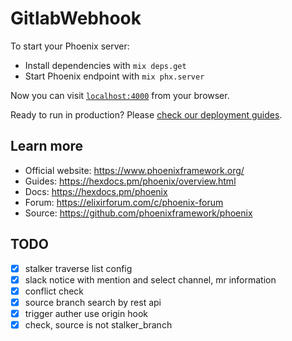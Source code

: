 # GitlabWebhook

To start your Phoenix server:

  * Install dependencies with `mix deps.get`
  * Start Phoenix endpoint with `mix phx.server`

Now you can visit [`localhost:4000`](http://localhost:4000) from your browser.

Ready to run in production? Please [check our deployment guides](https://hexdocs.pm/phoenix/deployment.html).

## Learn more

  * Official website: https://www.phoenixframework.org/
  * Guides: https://hexdocs.pm/phoenix/overview.html
  * Docs: https://hexdocs.pm/phoenix
  * Forum: https://elixirforum.com/c/phoenix-forum
  * Source: https://github.com/phoenixframework/phoenix

## TODO
- [x] stalker traverse list config
- [x] slack notice with mention and select channel, mr information
- [x] conflict check
- [x] source branch search by rest api
- [x] trigger auther use origin hook
- [x] check, source is not stalker_branch
